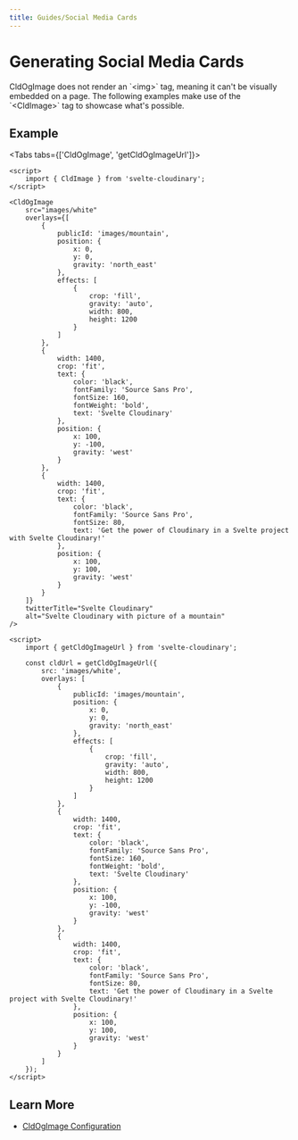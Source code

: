 ```yaml
---
title: Guides/Social Media Cards
---
```


<script>

import Callout from '$lib/components/Callout.svelte'
import Video from '$lib/components/Video.svelte'
import { Tabs, Tab} from '$lib/components/Tabs'
import HeaderImage  from '$lib/components/HeaderImage.svelte'
import CodeBlock from '$lib/components/CodeBlock.svelte'
import { CldOgImage, CldImage } from 'svelte-cloudinary'

</script>

# Generating Social Media Cards

<Callout emoji={false}>
  CldOgImage does not render an `&lt;img&gt;` tag, meaning it can't be visually embedded on a page. The following examples make use of the `&lt;CldImage&gt;` tag to showcase what's possible.
</Callout>

## Example

<div style="max-width: 500px; margin: 0 auto">
  <CldImage
    width="2400"
    height="1200"
    crop="fill"
    gravity="auto"
    src={`images/white`}
    sizes="100w"
    overlays={[
      {
        publicId: 'images/mountain',
        position: {
          x: 0,
          y: 0,
          gravity: 'north_east',
        },
        effects: [
          {
            crop: 'fill',
            gravity: 'auto',
            width: 800,
            height: 1200
          }
        ]
      },
      {
        width: 1400,
        crop: 'fit',
        text: {
          color: 'black',
          fontFamily: 'Source Sans Pro',
          fontSize: 160,
          fontWeight: 'bold',
          text: 'Svelte Cloudinary'
        },
        position: {
          x: 100,
          y: -100,
          gravity: 'west',
        },
      },
      {
        width: 1400,
        crop: 'fit',
        text: {
          color: 'black',
          fontFamily: 'Source Sans Pro',
          fontSize: 80,
          text: 'Get the power of Cloudinary in a Svelte project with Svelte Cloudinary!'
        },
        position: {
          x: 100,
          y: 100,
          gravity: 'west',
        },
      },
    ]}
    alt="Svelte Cloudinary with picture of a mountain"
  />
</div>

<Tabs tabs={['CldOgImage', 'getCldOgImageUrl']}>
<Tab type="code" open title="CldOgImage">

```svelte
<script>
	import { CldImage } from 'svelte-cloudinary';
</script>

<CldOgImage
	src="images/white"
	overlays={[
		{
			publicId: 'images/mountain',
			position: {
				x: 0,
				y: 0,
				gravity: 'north_east'
			},
			effects: [
				{
					crop: 'fill',
					gravity: 'auto',
					width: 800,
					height: 1200
				}
			]
		},
		{
			width: 1400,
			crop: 'fit',
			text: {
				color: 'black',
				fontFamily: 'Source Sans Pro',
				fontSize: 160,
				fontWeight: 'bold',
				text: 'Svelte Cloudinary'
			},
			position: {
				x: 100,
				y: -100,
				gravity: 'west'
			}
		},
		{
			width: 1400,
			crop: 'fit',
			text: {
				color: 'black',
				fontFamily: 'Source Sans Pro',
				fontSize: 80,
				text: 'Get the power of Cloudinary in a Svelte project with Svelte Cloudinary!'
			},
			position: {
				x: 100,
				y: 100,
				gravity: 'west'
			}
		}
	]}
	twitterTitle="Svelte Cloudinary"
	alt="Svelte Cloudinary with picture of a mountain"
/>
```

  </Tab>
  <Tab type="code" title="getCldOgImageUrl">

```svelte
<script>
	import { getCldOgImageUrl } from 'svelte-cloudinary';

	const cldUrl = getCldOgImageUrl({
		src: 'images/white',
		overlays: [
			{
				publicId: 'images/mountain',
				position: {
					x: 0,
					y: 0,
					gravity: 'north_east'
				},
				effects: [
					{
						crop: 'fill',
						gravity: 'auto',
						width: 800,
						height: 1200
					}
				]
			},
			{
				width: 1400,
				crop: 'fit',
				text: {
					color: 'black',
					fontFamily: 'Source Sans Pro',
					fontSize: 160,
					fontWeight: 'bold',
					text: 'Svelte Cloudinary'
				},
				position: {
					x: 100,
					y: -100,
					gravity: 'west'
				}
			},
			{
				width: 1400,
				crop: 'fit',
				text: {
					color: 'black',
					fontFamily: 'Source Sans Pro',
					fontSize: 80,
					text: 'Get the power of Cloudinary in a Svelte project with Svelte Cloudinary!'
				},
				position: {
					x: 100,
					y: 100,
					gravity: 'west'
				}
			}
		]
	});
</script>
```

  </Tab>
</Tabs>

## Learn More

- [CldOgImage Configuration](/cldogimage/configuration)
